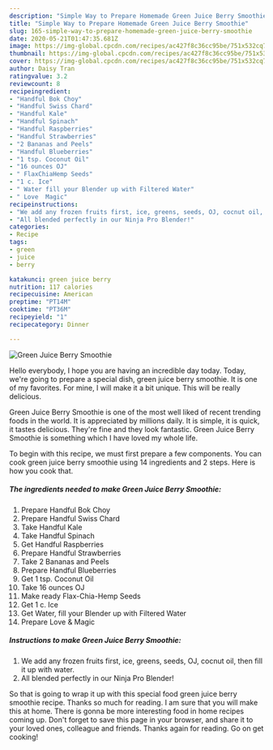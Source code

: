 ```yaml
---
description: "Simple Way to Prepare Homemade Green Juice Berry Smoothie"
title: "Simple Way to Prepare Homemade Green Juice Berry Smoothie"
slug: 165-simple-way-to-prepare-homemade-green-juice-berry-smoothie
date: 2020-05-21T01:47:35.681Z
image: https://img-global.cpcdn.com/recipes/ac427f8c36cc95be/751x532cq70/green-juice-berry-smoothie-recipe-main-photo.jpg
thumbnail: https://img-global.cpcdn.com/recipes/ac427f8c36cc95be/751x532cq70/green-juice-berry-smoothie-recipe-main-photo.jpg
cover: https://img-global.cpcdn.com/recipes/ac427f8c36cc95be/751x532cq70/green-juice-berry-smoothie-recipe-main-photo.jpg
author: Daisy Tran
ratingvalue: 3.2
reviewcount: 8
recipeingredient:
- "Handful Bok Choy"
- "Handful Swiss Chard"
- "Handful Kale"
- "Handful Spinach"
- "Handful Raspberries"
- "Handful Strawberries"
- "2 Bananas and Peels"
- "Handful Blueberries"
- "1 tsp. Coconut Oil"
- "16 ounces OJ"
- " FlaxChiaHemp Seeds"
- "1 c. Ice"
- " Water fill your Blender up with Filtered Water"
- " Love  Magic"
recipeinstructions:
- "We add any frozen fruits first, ice, greens, seeds, OJ, cocnut oil, then fill it up with water."
- "All blended perfectly in our Ninja Pro Blender!"
categories:
- Recipe
tags:
- green
- juice
- berry

katakunci: green juice berry 
nutrition: 117 calories
recipecuisine: American
preptime: "PT14M"
cooktime: "PT36M"
recipeyield: "1"
recipecategory: Dinner

---
```



![Green Juice Berry Smoothie](https://img-global.cpcdn.com/recipes/ac427f8c36cc95be/751x532cq70/green-juice-berry-smoothie-recipe-main-photo.jpg)

Hello everybody, I hope you are having an incredible day today. Today, we're going to prepare a special dish, green juice berry smoothie. It is one of my favorites. For mine, I will make it a bit unique. This will be really delicious.

Green Juice Berry Smoothie is one of the most well liked of recent trending foods in the world. It is appreciated by millions daily. It is simple, it is quick, it tastes delicious. They're fine and they look fantastic. Green Juice Berry Smoothie is something which I have loved my whole life.




To begin with this recipe, we must first prepare a few components. You can cook green juice berry smoothie using 14 ingredients and 2 steps. Here is how you cook that.

##### The ingredients needed to make Green Juice Berry Smoothie:

1. Prepare Handful Bok Choy
1. Prepare Handful Swiss Chard
1. Take Handful Kale
1. Take Handful Spinach
1. Get Handful Raspberries
1. Prepare Handful Strawberries
1. Take 2 Bananas and Peels
1. Prepare Handful Blueberries
1. Get 1 tsp. Coconut Oil
1. Take 16 ounces OJ
1. Make ready  Flax-Chia-Hemp Seeds
1. Get 1 c. Ice
1. Get  Water, fill your Blender up with Filtered Water
1. Prepare  Love &amp; Magic




##### Instructions to make Green Juice Berry Smoothie:

1. We add any frozen fruits first, ice, greens, seeds, OJ, cocnut oil, then fill it up with water.
1. All blended perfectly in our Ninja Pro Blender!




So that is going to wrap it up with this special food green juice berry smoothie recipe. Thanks so much for reading. I am sure that you will make this at home. There is gonna be more interesting food in home recipes coming up. Don't forget to save this page in your browser, and share it to your loved ones, colleague and friends. Thanks again for reading. Go on get cooking!
